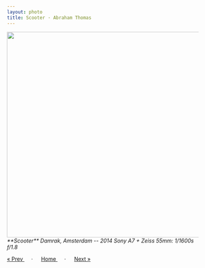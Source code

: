 ```yaml
---
layout: photo
title: Scooter · Abraham Thomas
---
```


<img src="/assets/photos/Scooter.jpg" width="540px" class="photo">

<i>
**Scooter**  
Damrak, Amsterdam -- 2014  
Sony A7 + Zeiss 55mm: 1/1600s f/1.8  
</i>

<a href="/travel/canal"> &laquo; Prev </a> &emsp; · &emsp; 
<a href="/travel"> Home </a> &emsp; · &emsp; 
<a href="/travel/boats"> Next &raquo; </a>
